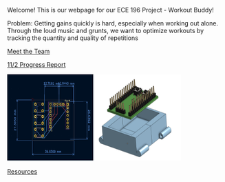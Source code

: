 Welcome! This is our webpage for our ECE 196 Project - Workout Buddy!

Problem:
Getting gains quickly is hard, especially when working out alone. Through the loud music and grunts, we want to optimize workouts by tracking the quantity and quality of repetitions


[Meet the Team](AboutTeam.md)

[11/2 Progress Report](11_2_Progress_Report.md)

<img src="/website/site_resources/PCB_Design.png" width="200" height="200">

<img src="/website/site_resources/CAD.png" width="200" height="200">

[Resources](resources.md)
